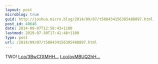 ```yaml
---
layout: post
microblog: true
guid: http://joshua.micro.blog/2014/09/07/t508434156385488897.html
post_id: 40646
date: 2014-09-07T12:58:43+1100
lastmod: 2019-07-30T17:41:46+1100
type: post
url: /2014/09/07/t508434156385488897.html
---
```

TWO! [t.co/3BwCfXMHH...](http://t.co/3BwCfXMHHY) [t.co/ovMBUQ2hH...](http://t.co/ovMBUQ2hHH)
